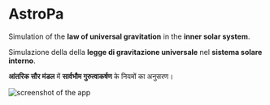 # AstroPa
Simulation of the **law of universal gravitation** in the **inner solar system**.

Simulazione della della **legge di gravitazione universale** nel **sistema solare interno**.

**आंतरिक सौर मंडल** में **सार्वभौम गुरुत्वाकर्षण** के नियमों का अनुसरण।

![screenshot of the app](https://raw.githubusercontent.com/paolpal/AstroPa/master/img/screenshot.png)

